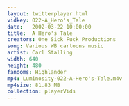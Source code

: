 ```yaml
---
layout: twitterplayer.html
vidkey: 022-A_Hero's_Tale
date:   2002-03-22 10:00:00
title:  A Hero's Tale
creators: One Sick Fuck Productions
song: Various WB cartoons music
artist: Carl Stalling
width: 640
height: 480
fandoms: Highlander
mp4: Luminosity-022-A-Hero's-Tale.m4v
mp4size: 81.83 MB
collection: playerVids
---
```


  <div>
  
  </div>
  